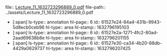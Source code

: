 file:: [Lecture_11_1632723296889_0.pdf](../assets/Lecture_11_1632723296889_0.pdf)
file-path:: ../assets/Lecture_11_1632723296889_0.pdf

- [:span]
  ls-type:: annotation
  hl-page:: 6
  id:: 61527e24-84a4-431b-9943-5d8ecb0ceb96
  hl-type:: area
  hl-stamp:: 1632796195103
- [:span]
  ls-type:: annotation
  hl-page:: 6
  id:: 61527e2a-1271-4fc2-80ad-2aad69638b8e
  hl-type:: area
  hl-stamp:: 1632796201155
- [:span]
  ls-type:: annotation
  hl-page:: 6
  id:: 61527e30-ca34-4b20-88db-4429a0629737
  hl-type:: area
  hl-stamp:: 1632796207425